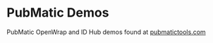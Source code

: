 # PubMatic Demos
PubMatic OpenWrap and ID Hub demos found at [pubmatictools.com](pubmatictools.com)
